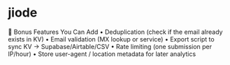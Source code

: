# jiode
🧠 Bonus Features You Can Add
	•	Deduplication (check if the email already exists in KV)
	•	Email validation (MX lookup or service)
	•	Export script to sync KV → Supabase/Airtable/CSV
	•	Rate limiting (one submission per IP/hour)
	•	Store user-agent / location metadata for later analytics
